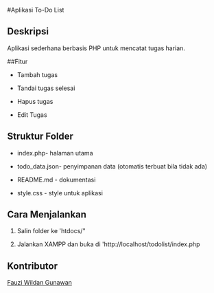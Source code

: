 #Aplikasi To-Do List

## Deskripsi

Aplikasi sederhana berbasis PHP untuk mencatat tugas harian.

##Fitur

- Tambah tugas

- Tandai tugas selesai

- Hapus tugas

- Edit Tugas

## Struktur Folder

- index.php- halaman utama

- todo_data.json- penyimpanan data (otomatis terbuat bila tidak ada)

- README.md - dokumentasi

- style.css - style untuk aplikasi

## Cara Menjalankan

1. Salin folder ke 'htdocs/"

2. Jalankan XAMPP dan buka di 'http://localhost/todolist/index.php

## Kontributor

[Fauzi Wildan Gunawan](https://github.com/fauziwildan)